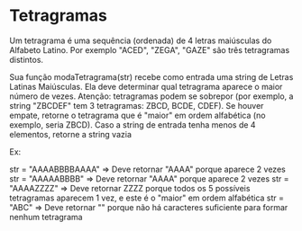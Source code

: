 # Tetragramas

Um tetragrama é uma sequência (ordenada) de 4 letras maiúsculas do Alfabeto Latino. Por exemplo "ACED", "ZEGA", "GAZE" são três tetragramas distintos.

Sua função modaTetragrama(str) recebe como entrada uma string de Letras Latinas Maiúsculas. Ela deve determinar qual tetragrama aparece o maior número de vezes. Atenção: tetragramas podem se sobrepor (por exemplo, a string "ZBCDEF" tem 3 tetragramas: ZBCD, BCDE, CDEF). Se houver empate, retorne o tetragrama que é "maior" em ordem alfabética (no exemplo, seria ZBCD). Caso a string de entrada tenha menos de 4 elementos, retorne a string vazia

Ex:

str = "AAAABBBBAAAA" => Deve retornar "AAAA" porque aparece 2 vezes
str = "AAAAABBBB" => Deve retornar "AAAA" porque aparece 2 vezes
str = "AAAAZZZZ" => Deve retornar ZZZZ porque todos os 5 possíveis tetragramas aparecem 1 vez, e este é o "maior" em ordem alfabética
str = "ABC" => Deve retornar "" porque não há caracteres suficiente para formar nenhum tetragrama